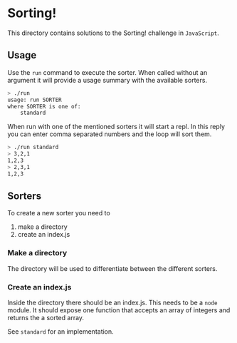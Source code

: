 Sorting!
========

This directory contains solutions to the Sorting! challenge in
`JavaScript`.

Usage
-----

Use the `run` command to execute the sorter. When called without an
argument it will provide a usage summary with the available sorters.

``` sh
> ./run
usage: run SORTER
where SORTER is one of:
	standard
```

When run with one of the mentioned sorters it will start a repl. In
this reply you can enter comma separated numbers and the loop will
sort them.

``` sh
> ./run standard
> 3,2,1
1,2,3
> 2,3,1
1,2,3
```

Sorters
-------

To create a new sorter you need to

1. make a directory
2. create an index.js

### Make a directory

The directory will be used to differentiate between the different
sorters.

### Create an index.js

Inside the directory there should be an index.js. This needs to be a
`node` module. It should expose one function that accepts an array of
integers and returns the a sorted array.

See `standard` for an implementation.
